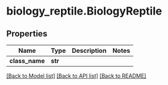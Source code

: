 # biology_reptile.BiologyReptile

## Properties
Name | Type | Description | Notes
------------ | ------------- | ------------- | -------------
**class_name** | **str** |  | 

[[Back to Model list]](../README.md#documentation-for-models) [[Back to API list]](../README.md#documentation-for-api-endpoints) [[Back to README]](../README.md)


